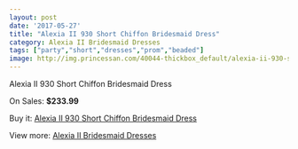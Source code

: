 ```yaml
---
layout: post
date: '2017-05-27'
title: "Alexia II 930 Short Chiffon Bridesmaid Dress"
category: Alexia II Bridesmaid Dresses
tags: ["party","short","dresses","prom","beaded"]
image: http://img.princessan.com/40044-thickbox_default/alexia-ii-930-short-chiffon-bridesmaid-dress.jpg
---
```

Alexia II 930 Short Chiffon Bridesmaid Dress

On Sales: **$233.99**
<a href="https://www.princessan.com/en/18743-alexia-ii-930-short-chiffon-bridesmaid-dress.html"><amp-img layout="responsive" width="600" height="600" src="//img.princessan.com/40044-thickbox_default/alexia-ii-930-short-chiffon-bridesmaid-dress.jpg" alt="Alexia II 930 Short Chiffon Bridesmaid Dress 0" /></a>

Buy it: [Alexia II 930 Short Chiffon Bridesmaid Dress](https://www.princessan.com/en/18743-alexia-ii-930-short-chiffon-bridesmaid-dress.html "Alexia II 930 Short Chiffon Bridesmaid Dress")

View more: [Alexia II Bridesmaid Dresses](https://www.princessan.com/en/174- "Alexia II Bridesmaid Dresses")